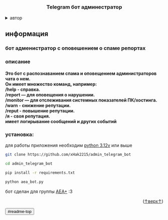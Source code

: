 
<a id="readme-top"></a>





<!-- PROJECT LOGO -->


  <h3 align="center">Telegram бот админестратор</h3>



<details>
  <summary>автор</summary>
  <ol>
    <li>
      <ul>
      <li><a href="https://github.com/xHak2215/consol">основной проект</a></li>
      </ul>
     </li>
     <li>
      <ul>
      <li><a href="https://t.me/HITHELL">telegram</a></li>
      </ul>
     </li>
  </ol>
</details>






<!-- consolSH -->
<h2>информация </h2>

<h3>бот адменистратор с оповешением о спаме репортах
</h3>
<h3>описание</h3>
<h4>
Это бот с распознаванием спама и оповещением администраторов чата о нем.<br>
Он имеет множество команд, например:<br>
/help - справка.<br>
/report — для оповещения о нарушении.<br>  
/monitor — для отслеживания системных показателей ПК/хостинга.<br>
/warn - снижение репутации.<br>
/reput - повышение репутации.<br>
/я - своя репутация.<br>
имеет логирывание сообщений и других событий

</h4>


<h3> установка: </h3>

для работы приложения необходим <a href="https://www.python.org/"> python 3.12v</a> или выше  

```sh
git clone https://github.com/xHak2215/admin_telegram_bot

cd admin_telegram_bot

pip install -r requirements.txt

python aea_bot.py
```
бот сделан для группы <a href="https://t.me/+P5wR2FyxnSQzMjIy">AEA+</a> :3

<p align="right">(<a href="#readme-top">↑верх↑</a>)</p>

<input type="button" name="↑верх↑" value="#readme-top"/>










